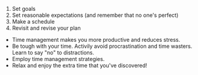 1. Set goals
2. Set reasonable expectations (and remember that no one's perfect)
3. Make a schedule
4. Revisit and revise your plan
- Time management makes you more productive and reduces stress.
- Be tough with your time. Activily avoid procrastination and time wasters. Learn to say "no" to distractions.
- Employ time management strategies. 
- Relax and enjoy the extra time that you've discovered!